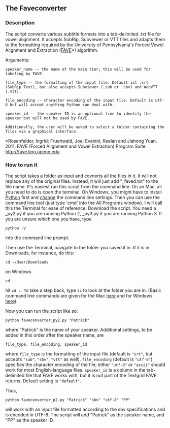 ## The Faveconverter

### Description
The script converts various subtitle formats into a tab-delimited .txt file for vowel alignment. 
It accepts SubRip, Subviewer or VTT files and adapts them to the formatting required by the University of Pennsylvania's Forced Vowel Alignment and Extraction ([FAVE](http://fave.ling.upenn.edu/)*) algorithm.


Arguments:

    speaker_name -- the name of the main tier; this will be used for labeling by FAVE.

    file_type -- the formatting of the input file. Default ist .srt (SubRip Text), but also accepts Subviewer (.sub or .sbv) and WebVTT (.vtt). 

    file_encoding -- character encoding of the input file. Default is utf-8 but will accept anything Python can deal with. 

    speaker_id -- the speaker ID is an optional line to identify the speaker but will not be used by FAVE.  
    
    Additionally, the user will be asked to select a folder containing the files via a graphical interface. 

*Rosenfelder, Ingrid; Fruehwald, Joe; Evanini, Keelan and Jiahong Yuan. 2011. FAVE (Forced Alignment and Vowel Extraction) Program Suite. http://fave.ling.upenn.edu.

### How to run it
The script takes a folder as input and covnerts all the files in it. 
It will not replace any of the original files. Instead, it will just add "_faved.txt" to the file name. 
It's easiest run this script from the command line. On an Mac, all you need to do is open the terminal. 
On Windows, you might have to install [Python](https://www.python.org/downloads/windows/) first and [change](http://www.anthonydebarros.com/2015/08/16/setting-up-python-in-windows-10/) the command line settings. 
Then you can use the command line tool (just type 'cmd' into the All Programs window). I will call this the Terminal for ease of reference. 
Download the script. You need a _py2.py if you are running Python 2, _py3.py if you are running Python 3. 
If you are unsure which one you have, type 

`python -V`

into the command line prompt. 

Then use the Terminal, navigate to the folder you saved it in. If it is in Downloads, for instance, do this:

`cd ~/User/Downloads`

on Windows 

`cd `

hit `cd ..` to take a step back, type `ls` to look at the folder you are in. (Basic command line commands are given for the Mac [here](https://www.git-tower.com/blog/command-line-cheat-sheet/) and for Windows [here](http://www.cs.columbia.edu/~sedwards/classes/2016/1102-spring/Command%20Prompt%20Cheatsheet.pdf)).

Now you can run the script like so:

    python faveconverter_py2.py "Patrick"

where "Patrick" is the name of your speaker. Additional settings, to be added in this order after the speaker name, are

    file_type, file_encoding, speaker_id

where `file_type` is the formatting of the input file (default is `"srt"`, but accepts `"sub"`, `"sbv"`, `"vtt"` as well). `file_encoding` (default is `"utf-8"`) specifies the character encoding of the file; either `"utf-8"` or `"ascii"` should work for most English-language files. `speaker_id` is a column in the tab-delimited file that FAVE works with, but it is not part of the Textgrid FAVE returns. Default setting is `"default"`. 

Thus, 

    python faveconverter_p2.py "Patrick" "sbv" "utf-8" "PP"

will work with an input file formatted according to the sbv specifications and is encoded in UTF-8. The script will add "Patrick" as the speaker name, and "PP" as the speaker ID. 


